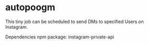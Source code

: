 # autopoogm
This tiny job can be scheduled to send DMs to specified Users on Instagram.

Dependencies
npm package: instagram-private-api
